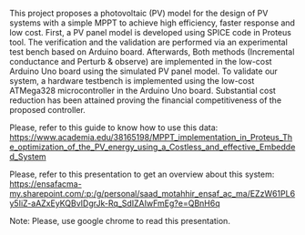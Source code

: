 This project proposes a photovoltaic (PV) model for the design of PV systems with a simple MPPT to achieve high efficiency, faster response and low cost. First, a PV panel model is developed using SPICE code in Proteus tool. The verification and the validation are performed via an experimental test bench based on Arduino board. Afterwards, Both methods (Incremental conductance and Perturb & observe) are implemented in the low-cost Arduino Uno board using the simulated PV panel model. To validate our system, a hardware testbench is implemented using the low-cost ATMega328 microcontroller in the Arduino Uno board. Substantial cost reduction has been attained proving the financial competitiveness of the proposed controller.

Please, refer to this guide to know how to use this data: https://www.academia.edu/38165198/MPPT_implementation_in_Proteus_The_optimization_of_the_PV_energy_using_a_Costless_and_effective_Embedded_System

Please, refer to this presentation to get an overview about this system: https://ensafacma-my.sharepoint.com/:p:/g/personal/saad_motahhir_ensaf_ac_ma/EZzW61PL6y5IiZ-aAZxEyKQBvIDgrJk-Rq_SdIZAIwFmEg?e=QBnH6q

Note: Please, use google chrome to read this presentation. 

